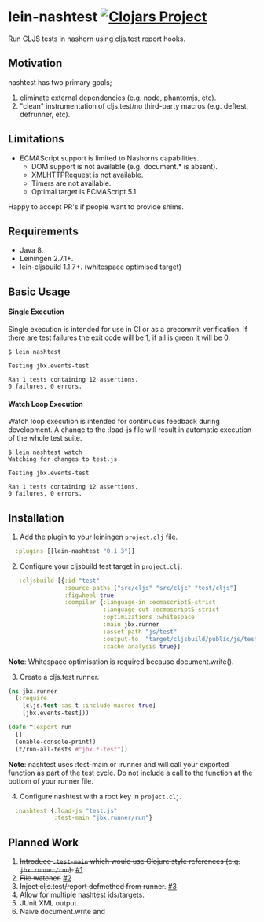 # lein-nashtest [![Clojars Project](https://img.shields.io/clojars/v/lein-nashtest.svg)](https://clojars.org/lein-nashtest)

Run CLJS tests in nashorn using cljs.test report hooks.

## Motivation
nashtest has two primary goals;

1. eliminate external dependencies (e.g. node, phantomjs, etc).
2. "clean" instrumentation of cljs.test/no third-party macros (e.g. deftest, defrunner, etc).

## Limitations

* ECMAScript support is limited to Nashorns capabilities.
  * DOM support is not available (e.g. document.* is absent).
  * XMLHTTPRequest is not available.
  * Timers are not available.
  * Optimal target is ECMAScript 5.1.

Happy to accept PR's if people want to provide shims.

## Requirements

* Java 8.
* Leiningen 2.7.1+.
* lein-cljsbuild 1.1.7+. (whitespace optimised target)

## Basic Usage

#### Single Execution

Single execution is intended for use in CI or as a precommit verification. If there are test failures the exit code will be 1, if all is green it will be 0.

```
$ lein nashtest

Testing jbx.events-test

Ran 1 tests containing 12 assertions.
0 failures, 0 errors.
```

#### Watch Loop Execution

Watch loop execution is intended for continuous feedback during development. A change to the :load-js file will result in automatic execution of the whole test suite.

```
$ lein nashtest watch
Watching for changes to test.js

Testing jbx.events-test

Ran 1 tests containing 12 assertions.
0 failures, 0 errors.
```

## Installation

1) Add the plugin to your leiningen `project.clj` file.

```clj
  :plugins [[lein-nashtest "0.1.3"]]
```

2) Configure your cljsbuild test target in `project.clj`.

```clj
   :cljsbuild [{:id "test"
                :source-paths ["src/cljs" "src/cljc" "test/cljs"]
                :figwheel true
                :compiler {:language-in :ecmascript5-strict
                           :language-out :ecmascript5-strict
                           :optimizations :whitespace
                           :main jbx.runner
                           :asset-path "js/test"
                           :output-to  "target/cljsbuild/public/js/test.js"
                           :cache-analysis true}]
```
**Note**: Whitespace optimisation is required because document.write().

3) Create a cljs.test runner.

```clj
(ns jbx.runner
  (:require
    [cljs.test :as t :include-macros true]
    [jbx.events-test]))

(defn ^:export run
  []
  (enable-console-print!)
  (t/run-all-tests #"jbx.*-test"))
```

**Note**: nashtest uses :test-main or :runner and will call your exported function as part of the test cycle. Do not include a call to the function at the bottom of your runner file.

4) Configure nashtest with a root key in `project.clj`.

```clj
  :nashtest {:load-js "test.js"
             :test-main "jbx.runner/run"}
```

## Planned Work

1. ~~Introduce `:test-main` which would use Clojure style references (e.g. `jbx.runner/run`).~~ [#1](https://github.com/nfisher/lein-nashtest/issues/1)
1. ~~File watcher.~~ [#2](https://github.com/nfisher/lein-nashtest/issues/2)
1. ~~Inject cljs.test/report defmethod from runner.~~ [#3](https://github.com/nfisher/lein-nashtest/issues/3)
1. Allow for multiple nashtest ids/targets.
1. JUnit XML output.
1. Naive document.write and <script> to allow an unoptimised CLJS build.
